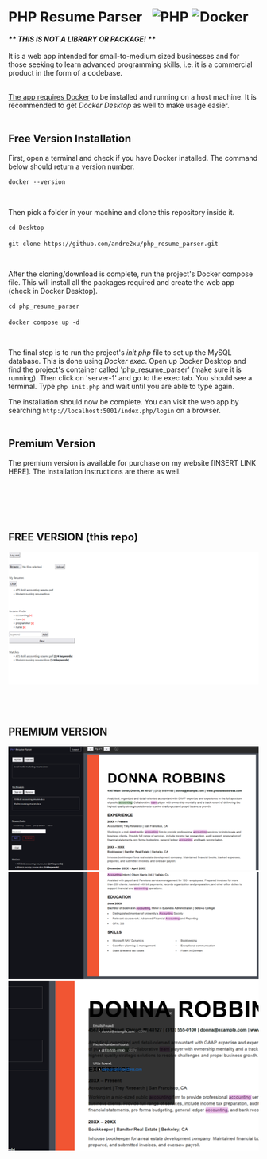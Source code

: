 # PHP Resume Parser &nbsp; ![PHP](https://img.shields.io/badge/php-%23777BB4.svg?style=for-the-badge&logo=php&logoColor=white) ![Docker](https://img.shields.io/badge/docker-%230db7ed.svg?style=for-the-badge&logo=docker&logoColor=white)<br>

***\*\* THIS IS NOT A LIBRARY OR PACKAGE! \*\****<br><br>
It is a web app intended for small-to-medium sized businesses and for those seeking to learn advanced programming skills, i.e. it is a commercial product in the form of a codebase.
<br><br>

<ins>The app requires Docker</ins> to be installed and running on a host machine. It is recommended to get *Docker Desktop* as well to make usage easier.
<br><br>

## Free Version Installation
First, open a terminal and check if you have Docker installed. The command below should return a version number.
```
docker --version
```
<br>

Then pick a folder in your machine and clone this repository inside it.
```
cd Desktop

git clone https://github.com/andre2xu/php_resume_parser.git
```
<br>

After the cloning/download is complete, run the project's Docker compose file. This will install all the packages required and create the web app (check in Docker Desktop).
```
cd php_resume_parser

docker compose up -d
```
<br>

The final step is to run the project's *init.php* file to set up the MySQL database. This is done using *Docker exec*. Open up Docker Desktop and find the project's container called 'php_resume_parser' (make sure it is running). Then click on 'server-1' and go to the exec tab. You should see a terminal. Type `php init.php` and wait until you are able to type again.
<br>

The installation should now be complete. You can visit the web app by searching `http://localhost:5001/index.php/login` on a browser.
<br><br>

## Premium Version
The premium version is available for purchase on my website [INSERT LINK HERE]. The installation instructions are there as well.

<br><br><br><br>

## FREE VERSION (this repo)
![Free Version Dashboard](./demo/free%20version%20dashboard.png)
<br><br><br><br>

## PREMIUM VERSION
![Premium Version Dashboard 1](./demo/premium%20version%20dashboard%201.png)
![Premium Version Dashboard 2](./demo/premium%20version%20dashboard%202.png)
![Premium Version Dashboard 3](./demo/premium%20version%20dashboard%203.png)